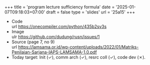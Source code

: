 +++
title = 'program lecture sufficiency formula'
date = '2025-01-07T09:18:03+07:00'
draft = false
type = 'slides'
url = '25a15'
+++

+ Code \
url https://onecompiler.com/python/435b2sv3s
+ Image \
ulr https://github.com/dudung/rusn/issues/1
+ Source (page 7, no 9) \
url https://lamsama.or.id/wp-content/uploads/2022/01/Matriks-Penilaian-Sarjana-IAPS-LAMSAMA-1.0.pdf
+ Today target: Init (&check;), comm arch (&check;), resrc coll (&check;), code dev (&cross;).
